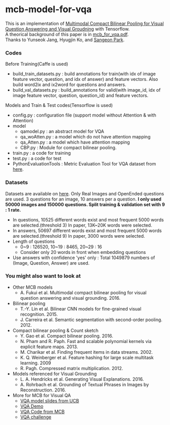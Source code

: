# mcb-model-for-vqa


This is an implementation of [Multimodal Compact Bilinear Pooling for Visual Question Answering and Visual Groudning](https://arxiv.org/abs/1606.01847) with Tensorflow.  
A theorical background of this paper is in [mcb_for_vqa.pdf](https://github.com/shmsw25/mcb-model-for-vqa/blob/master/mcb_for_vqa.pdf).  
Thanks to Yunseok Jang, Hyugjin Ko, and [Sangeon Park](https://github.com/pse1202).  


### Codes

Before Training(Caffe is used)
- build_train_datasets.py : build annotations for train(with idx of image feature vector, question, and idx of answer) and feature vectors. Also build word2ix and ix2word for questions and answers.
- build_val_datasets.py : build_annotations for valid(with image_id, idx of image feature vector, question, question_id) and feature vectors.


Models and Train & Test codes(Tensorflow is used)
- config.py : configuration file (support model without Attention & with Attention)
- model
    - qamodel.py : an abstract model for VQA
    - qa_woAtten.py : a model which do not have attention mapping
    - qa_Atten.py : a model which have attention mapping
    - CBP.py : Module for compact bilinear pooling.
- train.py : a code for training
- test.py : a code for test
- PythonEvaluationTools : Metric Evaluation Tool for VQA dataset from [here](https://github.com/VT-vision-lab/VQA/).


### Datasets

Datasets are available on [here](http://visualqa.org/download.html). Only Real Images and OpenEnded questions are used.
3 questions for an image, 10 answers per a question.
**I only used 50000 images and 150000 questions. Split training & validation set with 9 : 1 rate.**
- In questions, 10525 different words exist and most frequent 5000 words are selected.(threshold 3) In paper, 13K~20K words were selected.
- In answers, 50697 different words exist and most frequent 5000 words are selected.(threshold 9) In paper, 3000 words were selected.
- Length of questions
    - 0~9 : 126520, 10~19 : 8465, 20~29 : 16
    - Consider only 20 words in front when embedding questions
- Use answers with confidence 'yes' only : Total 1049879 numbers of (Image, Question, Answer) are used.

### You might also want to look at

- Other MCB models  
  - A. Fukui et al. Multimodal compact bilinear pooling for visual question answering and visual grounding. 2016.
- Bilinear pooling  
  - T.-Y. Lin et al. Bilinear CNN models for fine-grained visual recognition. 2015.  
  - J. Carreira et al. Semantic segmentation with second-order pooling. 2012.  
- Compact bilinear pooling & Count sketch  
  - Y. Gao et al. Compact bilinear pooling. 2016.  
  - N. Pham and R. Paph. Fast and scalable polynomial kernels via explicit feature maps. 2013.  
  - M. Charikar et al. Finding frequent items in data streams. 2002.  
  - K. Q. Weinberger et al. Feature hashing for large scale multitask learning. 2009  
  - R. Pagh. Compressed matrix multiplication. 2012.  
- Models referenced for Visual Grounding  
  - L. A. Hendricks et al. Generating Visual Explanations. 2016.  
  - A. Rohrbach et al. Grounding of Textual Phrases in Images by Reconstruction. 2016.  
- More for MCB for Visual QA  
  - [VQA model slides from UCB](http://visualqa.org/static/slides/vqa_final.pdf)  
  - [VQA Demo](demo.berkeleyvision.org)  
  - [VQA Code from MCB](https://github.com/akirafukui/vqa-mcb)  
  - [VQA challenge](http://visualqa.org/challenge.html)  

